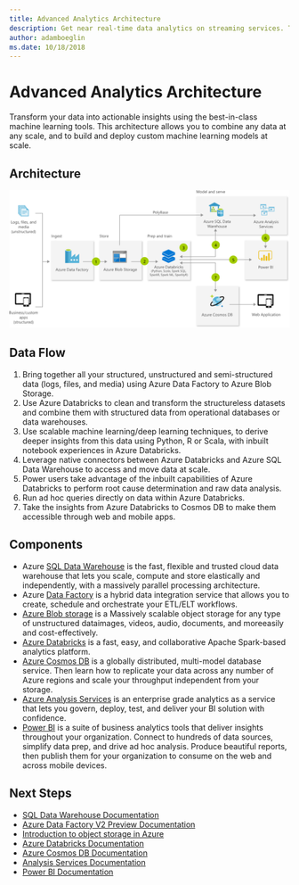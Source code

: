 ```yaml
---
title: Advanced Analytics Architecture 
description: Get near real-time data analytics on streaming services. This big data architecture allows you to combine any data at any scale with custom machine learning.
author: adamboeglin
ms.date: 10/18/2018
---
```

# Advanced Analytics Architecture 
Transform your data into actionable insights using the best-in-class machine learning tools. This architecture allows you to combine any data at any scale, and to build and deploy custom machine learning models at scale.

## Architecture
<img src="media/advanced-analytics-on-big-data.svg" alt='architecture diagram' />

## Data Flow
1. Bring together all your structured, unstructured and semi-structured data (logs, files, and media) using Azure Data Factory to Azure Blob Storage.
1. Use Azure Databricks to clean and transform the structureless datasets and combine them with structured data from operational databases or data warehouses.
1. Use scalable machine learning/deep learning techniques, to derive deeper insights from this data using Python, R or Scala, with inbuilt notebook experiences in Azure Databricks.
1. Leverage native connectors between Azure Databricks and Azure SQL Data Warehouse to access and move data at scale.
1. Power users take advantage of the inbuilt capabilities of Azure Databricks to perform root cause determination and raw data analysis.
1. Run ad hoc queries directly on data within Azure Databricks.
1. Take the insights from Azure Databricks to Cosmos DB to make them accessible through web and mobile apps.

## Components
* Azure [SQL Data Warehouse](http://azure.microsoft.com/services/sql-data-warehouse/) is the fast, flexible and trusted cloud data warehouse that lets you scale, compute and store elastically and independently, with a massively parallel processing architecture.
* Azure [Data Factory](http://azure.microsoft.com/services/data-factory/) is a hybrid data integration service that allows you to create, schedule and orchestrate your ETL/ELT workflows.
* [Azure Blob storage](http://azure.microsoft.com/services/storage/blobs/) is a Massively scalable object storage for any type of unstructured dataimages, videos, audio, documents, and moreeasily and cost-effectively.
* [Azure Databricks](http://azure.microsoft.com/services/databricks/) is a fast, easy, and collaborative Apache Spark-based analytics platform.
* [Azure Cosmos DB](http://azure.microsoft.com/services/cosmos-db/) is a globally distributed, multi-model database service. Then learn how to replicate your data across any number of Azure regions and scale your throughput independent from your storage.
* [Azure Analysis Services](http://azure.microsoft.com/services/analysis-services/) is an enterprise grade analytics as a service that lets you govern, deploy, test, and deliver your BI solution with confidence.
* [Power BI](https://powerbi.microsoft.com) is a suite of business analytics tools that deliver insights throughout your organization. Connect to hundreds of data sources, simplify data prep, and drive ad hoc analysis. Produce beautiful reports, then publish them for your organization to consume on the web and across mobile devices.

## Next Steps
* [SQL Data Warehouse Documentation](https://docs.microsoft.com/azure/sql-data-warehouse/)
* [Azure Data Factory V2 Preview Documentation](https://docs.microsoft.com/azure/data-factory/)
* [Introduction to object storage in Azure](https://docs.microsoft.com/azure/storage/blobs/storage-blobs-introduction/)
* [Azure Databricks Documentation](https://docs.microsoft.com/azure/azure-databricks/)
* [Azure Cosmos DB Documentation](https://docs.microsoft.com/azure/cosmos-db/)
* [Analysis Services Documentation](https://docs.microsoft.com/azure/analysis-services/)
* [Power BI Documentation](https://docs.microsoft.com/power-bi/)
